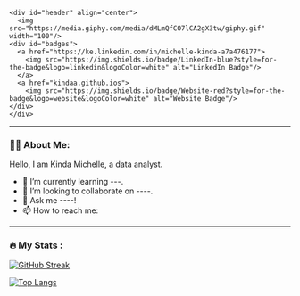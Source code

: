     <div id="header" align="center">
      <img src="https://media.giphy.com/media/dMLmQfCO7lCA2gX3tw/giphy.gif" width="100"/>
    <div id="badges">
      <a href="https://ke.linkedin.com/in/michelle-kinda-a7a476177">
        <img src="https://img.shields.io/badge/LinkedIn-blue?style=for-the-badge&logo=linkedin&logoColor=white" alt="LinkedIn Badge"/>
      </a>
      <a href="kindaa.github.ios">
        <img src="https://img.shields.io/badge/Website-red?style=for-the-badge&logo=website&logoColor=white" alt="Website Badge"/>
    </div>
    </div>

---



### :man_technologist: About Me:


Hello, I am Kinda Michelle, a data analyst.

- 🌱 I’m currently learning ---.
- 👯 I’m looking to collaborate on ----.
- 💬 Ask me ----!
- 📫 How to reach me:

---

### :fire: My Stats :

[![GitHub Streak](http://github-readme-streak-stats.herokuapp.com?user=kindaa&theme=dracula&hide_border=true&date_format=M%20j%5B%2C%20Y%5D)](https://git.io/streak-stats)
  
[![Top Langs](https://github-readme-stats.vercel.app/api/top-langs/?username=kindaa&theme=vision-friendly-dark)](https://github.com/anuraghazra/github-readme-stats)
